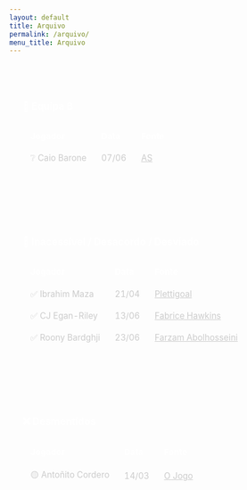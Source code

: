 ```yaml
---
layout: default
title: Arquivo
permalink: /arquivo/
menu_title: Arquivo
---
```


<style>
  .arquivo-section {
    background-color: rgba(255, 255, 255, 0.04);
    padding: 1.5rem;
    margin-top: 2rem;
    border-radius: 0.5rem;
  }

  .arquivo-section h3 {
    color: #fff;
    font-size: 1.1rem;
    border-bottom: 1px solid rgba(255, 255, 255, 0.15);
    padding-bottom: 0.4rem;
    margin-bottom: 1rem;
  }

  table {
    width: 100%;
    border-collapse: collapse;
    font-size: 0.95rem;
  }

  th, td {
    border: 1px solid rgba(255, 255, 255, 0.15);
    padding: 0.6rem 0.8rem;
    text-align: left;
    color: #ccc;
  }

  th {
    background-color: rgba(255, 255, 255, 0.08);
    color: #fff;
  }

  tr:nth-child(even) {
    background-color: rgba(255, 255, 255, 0.02);
  }

  @media (max-width: 600px) {
    table {
      font-size: 0.85rem;
    }

    th, td {
      padding: 0.4rem 0.5rem;
    }
  }
</style>

<div class="arquivo-section">
  <h3>📘 Equipa B</h3>
  <table>
    <thead>
      <tr>
        <th>Jogador</th>
        <th>Data</th>
        <th>Fonte</th>
      </tr>
    </thead>
    <tbody>
      <tr>
        <td>❔ Caio Barone</td>
        <td>07/06</td>
        <td><a href="https://as.com/futbol/primera/el-celta-supera-a-oporto-e-inter-en-la-puja-por-caio-barone-n/?utm_campaign=mrf-twitter-AS_Futbol&mrfcid=2025060768441e0a0be3e614ee6ac29e" target="_blank" style="color: #ccc; text-decoration: underline;">AS</a></td>
      </tr>
    </tbody>
  </table>
</div>

<div class="arquivo-section">
  <h3>🛑 Inacessível / Desacordo / Desviado</h3>
  <table>
    <thead>
      <tr>
        <th>Jogador</th>
        <th>Data</th>
        <th>Fonte</th>
      </tr>
    </thead>
    <tbody>
      <tr>
        <td>✅ Ibrahim Maza</td>
        <td>21/04</td>
        <td><a href="https://x.com/PortoReport/status/1914442663857979839" target="_blank" style="color: #ccc; text-decoration: underline;">Plettigoal</a></td>
      </tr>
      <tr>
        <td>✅ CJ Egan-Riley</td>
        <td>13/06</td>
       <td><a href="https://x.com/FabriceHawkins/status/1933423630660059636" target="_blank" style="color: #ccc; text-decoration: underline;">Fabrice Hawkins</a></td>
      </tr>
      <tr>
        <td>✅ Roony Bardghji</td>
        <td>23/06</td>
        <td><a href="https://www.tipsbladet.dk/nyhed/superliga/afsloering-fc-koebenhavn-saelger-roony-til-barcelona" target="_blank" style="color: #ccc; text-decoration: underline;">Farzam Abolhosseini</a></td>
      </tr>
    </tbody>
  </table>
</div>

<div class="arquivo-section">
  <h3>❌ Desmentidos</h3>
  <table>
    <thead>
      <tr>
        <th>Jogador</th>
        <th>Data</th>
        <th>Fonte</th>
      </tr>
    </thead>
    <tbody>
      <tr>
        <td>🟡 Antoñito Cordero</td>
        <td>14/03</td>
        <td><a href="https://www.ojogo.pt/6684610536/suposto-interesse-do-fc-porto-em-antonio-cordero-noticiado-em-espanha/#iss=https%3A%2F%2Fsso.noticiasilimitadas.pt%2Frealms%2FNI_PRD&iss=https%3A%2F%2Fsso.noticiasilimitadas.pt%2Frealms%2FNI_PRD" target="_blank" style="color: #ccc; text-decoration: underline;">O Jogo</a></td>
      </tr>
    </tbody>
  </table>
</div>

